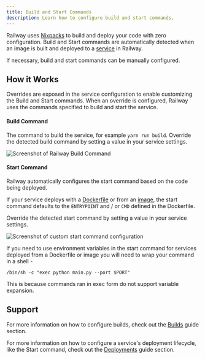 ```yaml
---
title: Build and Start Commands
description: Learn how to configure build and start commands.
---
```


Railway uses [Nixpacks](/reference/nixpacks) to build and deploy your code with zero configuration.  Build and Start commands are automatically detected when an image is built and deployed to a [service](/reference/services) in Railway.

If necessary, build and start commands can be manually configured.

## How it Works

Overrides are exposed in the service configuration to enable customizing the Build and Start commands.  When an override is configured, Railway uses the commands specified to build and start the service.

#### Build Command

The command to build the service, for example `yarn run build`. Override the detected build command by setting a value in your service settings.

<Image
src="https://res.cloudinary.com/railway/image/upload/v1743192207/docs/build-command_bwdprb.png"
alt="Screenshot of Railway Build Command"
layout="responsive"
width={1200} height={373} quality={80} />

#### Start Command

Railway automatically configures the start command based on the code being deployed.  

If your service deploys with a [Dockerfile](/reference/dockerfiles) or from an [image](/reference/services#docker-image), the start command defaults to the `ENTRYPOINT` and / or `CMD` defined in the Dockerfile.

Override the detected start command by setting a value in your service settings.

<Image
src="https://res.cloudinary.com/railway/image/upload/v1637798815/docs/custom-start-command_a8vcxs.png"
alt="Screenshot of custom start command configuration"
layout="intrinsic"
width={1302} height={408} quality={80} />

If you need to use environment variables in the start command for services deployed from a Dockerfile or image you will need to wrap your command in a shell -

```shell
/bin/sh -c "exec python main.py --port $PORT"
```

This is because commands ran in exec form do not support variable expansion.

## Support

For more information on how to configure builds, check out the [Builds](/guides/builds) guide section.

For more information on how to configure a service's deployment lifecycle, like the Start command, check out the [Deployments](/guides/deployments) guide section.
